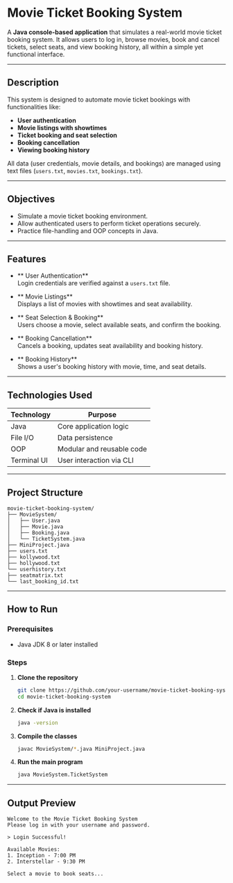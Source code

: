 
#  Movie Ticket Booking System

A **Java console-based application** that simulates a real-world movie ticket booking system. It allows users to log in, browse movies, book and cancel tickets, select seats, and view booking history, all within a simple yet functional interface.

---

##  Description

This system is designed to automate movie ticket bookings with functionalities like:

- **User authentication**
- **Movie listings with showtimes**
- **Ticket booking and seat selection**
- **Booking cancellation**
- **Viewing booking history**

All data (user credentials, movie details, and bookings) are managed using text files (`users.txt`, `movies.txt`, `bookings.txt`).

---

##  Objectives

- Simulate a movie ticket booking environment.
- Allow authenticated users to perform ticket operations securely.
- Practice file-handling and OOP concepts in Java.

---

##  Features

- ** User Authentication**  
  Login credentials are verified against a `users.txt` file.

- ** Movie Listings**  
  Displays a list of movies with showtimes and seat availability.

- ** Seat Selection & Booking**  
  Users choose a movie, select available seats, and confirm the booking.

- ** Booking Cancellation**  
  Cancels a booking, updates seat availability and booking history.

- ** Booking History**  
  Shows a user's booking history with movie, time, and seat details.

---

##  Technologies Used

| Technology  | Purpose                        |
|-------------|--------------------------------|
| Java        | Core application logic         |
| File I/O    | Data persistence               |
| OOP         | Modular and reusable code      |
| Terminal UI | User interaction via CLI       |

---

##  Project Structure

```
movie-ticket-booking-system/
├── MovieSystem/
│   ├── User.java
│   ├── Movie.java
│   ├── Booking.java
│   └── TicketSystem.java
├── MiniProject.java
├── users.txt
├── kollywood.txt
├── hollywood.txt
└── userhistory.txt
├── seatmatrix.txt
└── last_booking_id.txt
```

---

##  How to Run

###  Prerequisites
- Java JDK 8 or later installed

###  Steps

1. **Clone the repository**

   ```bash
   git clone https://github.com/your-username/movie-ticket-booking-system.git
   cd movie-ticket-booking-system
   ```

2. **Check if Java is installed**

   ```bash
   java -version
   ```

3. **Compile the classes**

   ```bash
   javac MovieSystem/*.java MiniProject.java
   ```

4. **Run the main program**

   ```bash
   java MovieSystem.TicketSystem
   ```

---

##  Output Preview

```plaintext
Welcome to the Movie Ticket Booking System
Please log in with your username and password.

> Login Successful!

Available Movies:
1. Inception - 7:00 PM
2. Interstellar - 9:30 PM

Select a movie to book seats...
```
